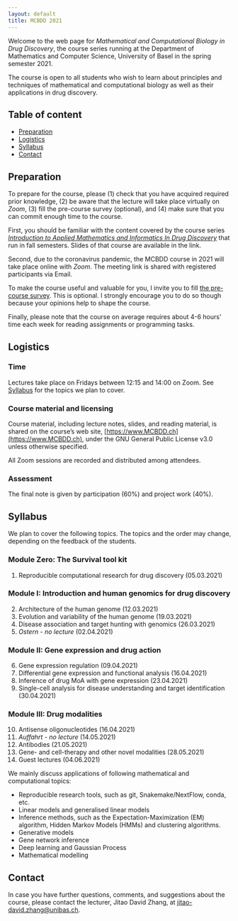 ```yaml
---
layout: default
title: MCBDD 2021
---
```


Welcome to the web page for _Mathematical and Computational Biology in Drug
Discovery_, the course series running at the Department of Mathematics and
Computer Science, University of Basel in the spring semester 2021.

The course is open to all students who wish to learn about principles and
techniques of mathematical and computational biology as well as their
applications in drug discovery.

## Table of content

- [Preparation](#preparation)
- [Logistics](#logistics)
- [Syllabus](#syllabus)
- [Contact](#contact)


## Preparation

To prepare for the course, please (1) check that you have acquired required
prior knowledge, (2) be aware that the lecture will take place virtually on
*Zoom*, (3) fill the pre-course survey (optional), and (4) make sure that you
can commit enough time to the course.

First, you should be familiar with the content covered by the course series
[*Introduction to Applied Mathematics and Informatics In Drug Discovery*](https://www.amidd.ch) that run in fall semesters. Slides of that course are available in the link.

Second, due to the coronavirus pandemic, the MCBDD course in 2021 will take
place online with *Zoom*. The meeting link is shared with registered
participants via Email.

To make the course useful and valuable for you, I invite you to fill [the
pre-course survey](https://forms.gle/Eqyb75V2JNZSH3qWA). This is optional. I
strongly encourage you to do so though because your opinions help to shape the
course.

Finally, please note that the course on average requires about 4-6 hours' time
each week for reading assignments or programming tasks.

## Logistics

### Time

Lectures take place on Fridays between 12:15 and 14:00 on Zoom. See
[Syllabus](#syllabus) for the topics we plan to cover.

### Course material and licensing

Course material, including lecture notes, slides, and reading material, is
shared on the course’s web site, [https://www.MCBDD.ch](https://www.MCBDD.ch),
under the GNU General Public License v3.0 unless otherwise specified.

All Zoom sessions are recorded and distributed among attendees.

### Assessment

The final note is given by participation (60%) and project work (40%).

## Syllabus

We plan to cover the following topics. The topics and the order may change,
depending on the feedback of the students.

### Module Zero: The Survival tool kit

1. Reproducible computational research for drug discovery (05.03.2021)

### Module I: Introduction and human genomics for drug discovery

2. Architecture of the human genome (12.03.2021)
3. Evolution and variability of the human genome (19.03.2021)
4. Disease association and target hunting with genomics (26.03.2021)
5. *Ostern - no lecture* (02.04.2021)

### Module II: Gene expression and drug action

6. Gene expression regulation (09.04.2021)
7. Differential gene expression and functional analysis (16.04.2021)
8. Inference of drug MoA with gene expression (23.04.2021)
9. Single-cell analysis for disease understanding and target identification (30.04.2021)

### Module III: Drug modalities

10. Antisense oligonucleotides (16.04.2021)
11. *Auffahrt - no lecture* (14.05.2021)
12. Antibodies (21.05.2021)
13. Gene- and cell-therapy and other novel modalities (28.05.2021)
14. Guest lectures (04.06.2021)

We mainly discuss applications of following mathematical and computational
topics:

* Reproducible research tools, such as git, Snakemake/NextFlow, conda, etc.
* Linear models and generalised linear models
* Inference methods, such as the Expectation-Maximization (EM) algorithm, Hidden
  Markov Models (HMMs) and clustering algorithms.
* Generative models
* Gene network inference
* Deep learning and Gaussian Process
* Mathematical modelling

## Contact

In case you have further questions, comments, and suggestions about the course,
please contact the lecturer, Jitao David Zhang, at
[jitao-david.zhang@unibas.ch](mailto:jitao-david.zhang@unibas.ch).
